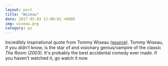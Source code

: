 ```yaml
---
layout: post
title: "Wiseau"
date: 2017-05-03 12:00:01 +0000
img: wiseau.png
category: ps
---
```


Incredibly inspirational quote from Tommy Wiseau ([source](https://www.reddit.com/r/IAmA/comments/2zdzik/tommy_wiseau_creator_of_the_room_and_the_new_tv/cpi0off/)). Tommy Wiseau, if you didn't know, is the star of and visionary genius/vampire of the classic *The Room (2003)*. It's probably the best accidental comedy ever made. If you haven't watched it, go watch it now.